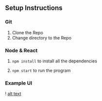 ## Setup Instructions

### Git

1.  Clone the Repo
1.  Change directory to the Repo

### Node & React

1. `npm install` to install all the dependencies

1. `npm start` to run the program

### Example UI

! [alt text](./demo.png)
